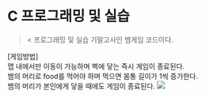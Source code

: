 # C 프로그래밍 및 실습
>&lt;
프로그래밍 및 실습 기말고사인 뱀게임 코드이다.

[게임방법] \
맵 내에서만 이동이 가능하며 벽에 닿는 즉시 게임이 종료된다. \
뱀의 머리로 food를 먹어야 하며 먹으면 몸통 길이가 1씩 증가한다. \
뱀의 머리가 본인에게 닿을 때에도 게임이 종료된다.
<img src="https://github.com/park-sangeun/Programming-and-Practice/assets/90459890/5c80bf5e-a5b1-41ef-84a0-3a60ac6e7cbf">

